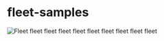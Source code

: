 # fleet-samples
![Fleet](https://github.com/bgulla/fleet-samples/main/static/aliens.png?raw=true) 
fleet fleet fleet fleet fleet fleet fleet fleet fleet 
